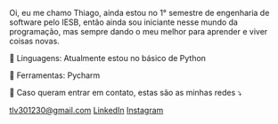 Oi, eu me chamo Thiago, ainda estou no 1° semestre de engenharia de software
pelo IESB, então ainda sou iniciante nesse mundo da programação, mas sempre
dando o meu melhor para aprender e viver coisas novas.

🦄 Linguagens: Atualmente estou no básico de Python

💼 Ferramentas: Pycharm

💌 Caso queram entrar em contato, estas são as minhas redes ⤵️

tlv301230@gmail.com
[LinkedIn](https://www.linkedin.com/in/thiago-domingos-441231348/)
[Instagram](https://www.instagram.com/_.thiagolima._?igsh=a3o1YWo4eDdveW4w)

